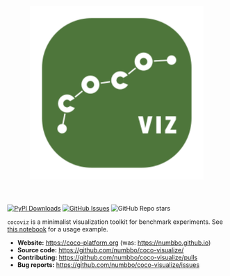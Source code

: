 <h1 align="center">
<img src="https://raw.githubusercontent.com/numbbo/coco-visualize/main/cocoviz.svg" width="400">
</h1><br>

[![PyPI Downloads](https://img.shields.io/pypi/dm/coco-visualize.svg?label=PyPI%20downloads)](https://pypi.org/project/coco-visualize/)
[![GitHub Issues](https://img.shields.io/github/issues/numbbo/coco-visualize)](https://github.com/numbbo/coco-visualize/issues)
![GitHub Repo stars](https://img.shields.io/github/stars/numbbo/coco-visualize?style=flat)

`cocoviz` is a minimalist visualization toolkit for benchmark experiments. See [this notebook](example.ipynb) for a usage example.

- **Website:** https://coco-platform.org (was: https://numbbo.github.io)
- **Source code:** https://github.com/numbbo/coco-visualize/
- **Contributing:** https://github.com/numbbo/coco-visualize/pulls
- **Bug reports:** https://github.com/numbbo/coco-visualize/issues
